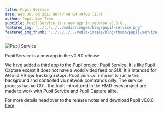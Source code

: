 ```yaml
---
title: Pupil Service
date: Wed Jul 06 2016 08:47:48 GMT+0700 (ICT)
author: Pupil Dev Team
subtitle: Pupil Service is a new app in release v0.8.0...
featured_img: "../../../../media/images/blog/pupil-service.png"
featured_img_thumb: "../../../../media/images/blog/thumb/pupil-service.png"
---
```


<div class="Grid-noWrap Grid--justifyCenter Grid--center u-padBottom--2">
	<img src="../../../../media/images/blog/pupil-service.png" alt="Pupil Service">
</div>

Pupil Service is a new app in the v0.8.0 release.

We have added a third app to the Pupil project: Pupil Service. It is like Pupil Capture except it does not have a world video feed or GUI. It is intended for AR and VR eye tracking setups. Pupil Service is meant to run in the background and controlled via network commands only. The service process has no GUI. The tools introduced in the HMD-eyes project are made to work with Pupil Service and Pupil Capture alike.

For more details head over to the release notes and download Pupil v0.8.0 [here](https://github.com/pupil-labs/pupil/releases/tag/v0.8).

